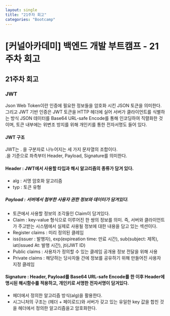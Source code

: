```yaml
---
layout: single
title: "21주차 회고"
categories: "Bootcamp"
---
```


# [커널아카데미] 백엔드 개발 부트캠프 - 21주차 회고

## 21주차 회고

### JWT
Json Web Token이란 인증에 필요한 정보들을 암호화 시킨 JSON 토큰을 의미한다. 그리고 JWT 기반 인증은 JWT 토큰을 HTTP 헤더에 실어 서버가 클라이언트를 식별하는 방식
JSON 데이터를 Base64 URL-safe Encode를 통해 인코딩하여 직렬화한 것이며, 토큰 내부에는 위변조 방지를 위해 개인키를 통한 전자서명도 들어 있다.

#### JWT 구조
JWT는 . 을 구분자로 나누어지는 세 가지 문자열의 조합이다.<br>
.을 기준으로 좌측부터 Header, Payload, Signature를 의미한다.<br>
#### Header : JWT에서 사용할 타입과 해시 알고리즘의 종류가 담겨 있다.<br>
* alg : 서명 암호화 알고리즘 
* typ : 토큰 유형 
##### Payload :  서버에서 첨부한 사용자 권한 정보와 데이터가 담겨있다.
* 토큰에서 사용할 정보의 조각들인 Claim이 담겨있다.
* Claim : key-value 형식으로 이루어진 한 쌍의 정보를 의미.
즉, 서버와 클라이언트가 주고받는 시스템에서 실제로 사용될 정보에 대한 내용을 담고 있는 섹션이다.
* Register claims : 미리 정의된 클레임
* iss(issuer : 발행자), exp(expireation time: 만료 시간), sub(subject: 제목), iat(issued At: 발행 시간), jti(JWT ID)
* Public claims : 사용자가 정의할 수 있는 클레임 공개용 정보 전달을 위해 사용
* Private claims : 해당하는 당사자들 간에 정보를 공유하기 위해 만들어진 사용자 지정 클레임
#### Signature : Header, Payload를 Base64 URL-safe Encode를 한 이후 Header에 명시된 해시함수를 적용하고, 개인키로 서명한 전자서명이 담겨있다.
* 헤더에서 정의한 알고리즘 방식(alg)을 활용한다.
* 시그니처의 구조는 (헤더 + 페이로드)와 서버가 갖고 있는 유일한 key 값을 합친 것을 헤더에서 정의한 알고리즘을고 암호화한다.